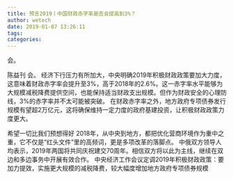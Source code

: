 ```yaml
---
title: 预言2019丨中国财政赤字率是否会提高到3%？
author: wetech
date: 2019-01-07 13:26:11
tags: 
categories: 
---
```

会。
<!-- more -->
陈益刊
会。
经济下行压力有所加大，中央明确2019年积极财政政策要加大力度，这意味着财政赤字率会提升至3%，高于2018年的2.6%。这一赤字率水平能够为大规模减税降费提供空间，也能保持适当财政支出规模。但作为财政安全的心理防线，3%的赤字率并不太可能被突破。
在财政赤字率之外，地方政府专项债券发行规模有望超2万亿元，这将确保维持一定力度的政府基建投资，让积极财政政策力度更大。
 
 
希望一切比我们预想得好
2018年，从中央到地方，都把优化营商环境作为重中之重，它不仅是“红头文件”里的高频词，更是多项改革的落脚点。
中俄双方领导人均表示，2019年两国将共同庆祝建交70周年。相信双方将以此为主线，继续在双边和多边事务中开展有效合作。
中央经济工作会议定调2019年积极财政政策：要加力提效，实施更大规模的减税降费，较大幅度增加地方政府专项债券规模
